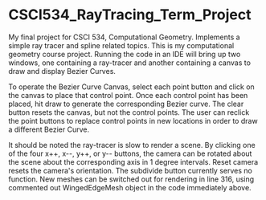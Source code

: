# CSCI534_RayTracing_Term_Project
My final project for CSCI 534, Computational Geometry. Implements a simple ray tracer and spline related topics. 
This is my computational geometry course project. 
Running the code in an IDE will bring up two windows, one containing a ray-tracer and another containing a canvas to draw and display Bezier Curves. 

To operate the Bezier Curve Canvas, select each point button and click on the canvas to place that control point. Once each control point has been placed, hit draw to generate the corresponding Bezier curve. The clear button resets the canvas, but not the control points. The user can reclick the point buttons to replace control points in new locations in order to draw a different Bezier Curve. 

It should be noted the ray-tracer is slow to render a scene. By clicking one of the four x++, x--, y++, or y-- buttons, the camera can be rotated about the scene about the corresponding axis in 1 degree intervals. Reset camera resets the camera's orientation. The subdivide button currently serves no function. New meshes can be switched out for rendering in line 316, using commented out WingedEdgeMesh object in the code immediately above. 
